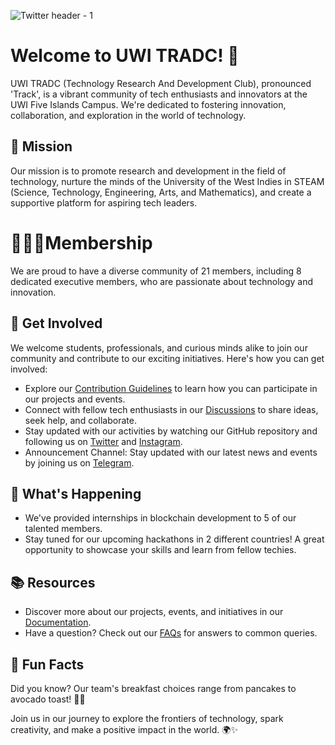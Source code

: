 ![Twitter header - 1](https://github.com/UWI-TRADC/.github/assets/93423666/f154114e-bbc9-410e-a145-23bb47d78cc3)

# Welcome to UWI TRADC! 🚀

UWI TRADC (Technology Research And Development Club), pronounced 'Track', is a vibrant community of tech enthusiasts and innovators at the UWI Five Islands Campus. We're dedicated to fostering innovation, collaboration, and exploration in the world of technology.

## 🌈 Mission
Our mission is to promote research and development in the field of technology, nurture the minds of the University of the West Indies in STEAM (Science, Technology, Engineering, Arts, and Mathematics), and create a supportive platform for aspiring tech leaders.

# 🧑‍🤝‍🧑Membership
We are proud to have a diverse community of 21 members, including 8 dedicated executive members, who are passionate about technology and innovation.

## 🙌 Get Involved
We welcome students, professionals, and curious minds alike to join our community and contribute to our exciting initiatives. Here's how you can get involved:
- Explore our [Contribution Guidelines](link-to-contribution-guidelines) to learn how you can participate in our projects and events.
- Connect with fellow tech enthusiasts in our [Discussions](link-to-discussions) to share ideas, seek help, and collaborate.
- Stay updated with our activities by watching our GitHub repository and following us on [Twitter](link-to-twitter) and [Instagram](link-to-instagram).
- Announcement Channel: Stay updated with our latest news and events by joining us on [Telegram](https://t.me/tradc_announcer).

## 🚀 What's Happening
- We've provided internships in blockchain development to 5 of our talented members.
- Stay tuned for our upcoming hackathons in 2 different countries! A great opportunity to showcase your skills and learn from fellow techies.

## 📚 Resources
- Discover more about our projects, events, and initiatives in our [Documentation](link-to-documentation).
- Have a question? Check out our [FAQs](link-to-faqs) for answers to common queries.

## 🎉 Fun Facts
Did you know? Our team's breakfast choices range from pancakes to avocado toast! 🥞🥑

Join us in our journey to explore the frontiers of technology, spark creativity, and make a positive impact in the world. 🌍✨
